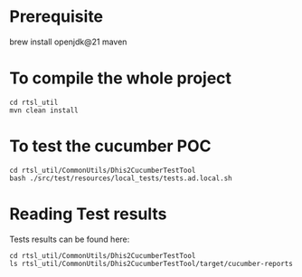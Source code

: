 

# Prerequisite

brew install openjdk@21 maven


# To compile the whole project

```
cd rtsl_util
mvn clean install
```



# To test the cucumber POC

```
cd rtsl_util/CommonUtils/Dhis2CucumberTestTool
bash ./src/test/resources/local_tests/tests.ad.local.sh 
```

# Reading Test results

Tests results can be found here:

```
cd rtsl_util/CommonUtils/Dhis2CucumberTestTool
ls rtsl_util/CommonUtils/Dhis2CucumberTestTool/target/cucumber-reports 
```








